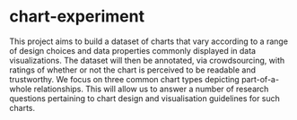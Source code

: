 # chart-experiment

This project aims to build a dataset of charts that vary according to a range of design choices and data properties commonly displayed in data visualizations. The dataset will then be annotated, via crowdsourcing, with ratings of whether or not the chart is perceived to be readable and trustworthy. We focus on three common chart types depicting part-of-a-whole relationships. This will allow us to answer a number of research questions pertaining to chart design and visualisation guidelines for such charts. 
